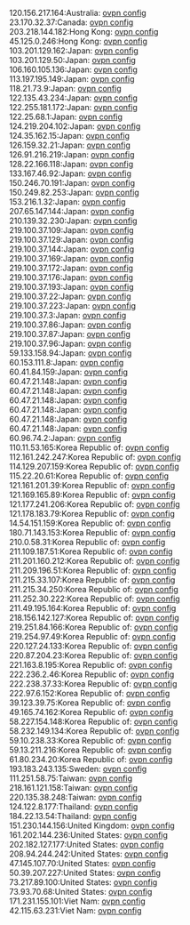 120.156.217.164:Australia: [ovpn config](vpn/120_156_217_164.ovpn)  
23.170.32.37:Canada: [ovpn config](vpn/23_170_32_37.ovpn)  
203.218.144.182:Hong Kong: [ovpn config](vpn/203_218_144_182.ovpn)  
45.125.0.246:Hong Kong: [ovpn config](vpn/45_125_0_246.ovpn)  
103.201.129.162:Japan: [ovpn config](vpn/103_201_129_162.ovpn)  
103.201.129.50:Japan: [ovpn config](vpn/103_201_129_50.ovpn)  
106.160.105.136:Japan: [ovpn config](vpn/106_160_105_136.ovpn)  
113.197.195.149:Japan: [ovpn config](vpn/113_197_195_149.ovpn)  
118.21.73.9:Japan: [ovpn config](vpn/118_21_73_9.ovpn)  
122.135.43.234:Japan: [ovpn config](vpn/122_135_43_234.ovpn)  
122.255.181.172:Japan: [ovpn config](vpn/122_255_181_172.ovpn)  
122.25.68.1:Japan: [ovpn config](vpn/122_25_68_1.ovpn)  
124.219.204.102:Japan: [ovpn config](vpn/124_219_204_102.ovpn)  
124.35.162.15:Japan: [ovpn config](vpn/124_35_162_15.ovpn)  
126.159.32.21:Japan: [ovpn config](vpn/126_159_32_21.ovpn)  
126.91.216.219:Japan: [ovpn config](vpn/126_91_216_219.ovpn)  
128.22.166.118:Japan: [ovpn config](vpn/128_22_166_118.ovpn)  
133.167.46.92:Japan: [ovpn config](vpn/133_167_46_92.ovpn)  
150.246.70.191:Japan: [ovpn config](vpn/150_246_70_191.ovpn)  
150.249.82.253:Japan: [ovpn config](vpn/150_249_82_253.ovpn)  
153.216.1.32:Japan: [ovpn config](vpn/153_216_1_32.ovpn)  
207.65.147.144:Japan: [ovpn config](vpn/207_65_147_144.ovpn)  
210.139.32.230:Japan: [ovpn config](vpn/210_139_32_230.ovpn)  
219.100.37.109:Japan: [ovpn config](vpn/219_100_37_109.ovpn)  
219.100.37.129:Japan: [ovpn config](vpn/219_100_37_129.ovpn)  
219.100.37.144:Japan: [ovpn config](vpn/219_100_37_144.ovpn)  
219.100.37.169:Japan: [ovpn config](vpn/219_100_37_169.ovpn)  
219.100.37.172:Japan: [ovpn config](vpn/219_100_37_172.ovpn)  
219.100.37.176:Japan: [ovpn config](vpn/219_100_37_176.ovpn)  
219.100.37.193:Japan: [ovpn config](vpn/219_100_37_193.ovpn)  
219.100.37.22:Japan: [ovpn config](vpn/219_100_37_22.ovpn)  
219.100.37.223:Japan: [ovpn config](vpn/219_100_37_223.ovpn)  
219.100.37.3:Japan: [ovpn config](vpn/219_100_37_3.ovpn)  
219.100.37.86:Japan: [ovpn config](vpn/219_100_37_86.ovpn)  
219.100.37.87:Japan: [ovpn config](vpn/219_100_37_87.ovpn)  
219.100.37.96:Japan: [ovpn config](vpn/219_100_37_96.ovpn)  
59.133.158.94:Japan: [ovpn config](vpn/59_133_158_94.ovpn)  
60.153.111.8:Japan: [ovpn config](vpn/60_153_111_8.ovpn)  
60.41.84.159:Japan: [ovpn config](vpn/60_41_84_159.ovpn)  
60.47.21.148:Japan: [ovpn config](vpn/60_47_21_148.ovpn)  
60.47.21.148:Japan: [ovpn config](vpn/60_47_21_148.ovpn)  
60.47.21.148:Japan: [ovpn config](vpn/60_47_21_148.ovpn)  
60.47.21.148:Japan: [ovpn config](vpn/60_47_21_148.ovpn)  
60.47.21.148:Japan: [ovpn config](vpn/60_47_21_148.ovpn)  
60.47.21.148:Japan: [ovpn config](vpn/60_47_21_148.ovpn)  
60.96.74.2:Japan: [ovpn config](vpn/60_96_74_2.ovpn)  
110.11.53.165:Korea Republic of: [ovpn config](vpn/110_11_53_165.ovpn)  
112.161.242.247:Korea Republic of: [ovpn config](vpn/112_161_242_247.ovpn)  
114.129.207.159:Korea Republic of: [ovpn config](vpn/114_129_207_159.ovpn)  
115.22.20.61:Korea Republic of: [ovpn config](vpn/115_22_20_61.ovpn)  
121.161.201.39:Korea Republic of: [ovpn config](vpn/121_161_201_39.ovpn)  
121.169.165.89:Korea Republic of: [ovpn config](vpn/121_169_165_89.ovpn)  
121.177.241.206:Korea Republic of: [ovpn config](vpn/121_177_241_206.ovpn)  
121.178.183.79:Korea Republic of: [ovpn config](vpn/121_178_183_79.ovpn)  
14.54.151.159:Korea Republic of: [ovpn config](vpn/14_54_151_159.ovpn)  
180.71.143.153:Korea Republic of: [ovpn config](vpn/180_71_143_153.ovpn)  
210.0.58.31:Korea Republic of: [ovpn config](vpn/210_0_58_31.ovpn)  
211.109.187.51:Korea Republic of: [ovpn config](vpn/211_109_187_51.ovpn)  
211.201.160.212:Korea Republic of: [ovpn config](vpn/211_201_160_212.ovpn)  
211.209.196.51:Korea Republic of: [ovpn config](vpn/211_209_196_51.ovpn)  
211.215.33.107:Korea Republic of: [ovpn config](vpn/211_215_33_107.ovpn)  
211.215.34.250:Korea Republic of: [ovpn config](vpn/211_215_34_250.ovpn)  
211.252.30.222:Korea Republic of: [ovpn config](vpn/211_252_30_222.ovpn)  
211.49.195.164:Korea Republic of: [ovpn config](vpn/211_49_195_164.ovpn)  
218.156.142.127:Korea Republic of: [ovpn config](vpn/218_156_142_127.ovpn)  
219.251.84.166:Korea Republic of: [ovpn config](vpn/219_251_84_166.ovpn)  
219.254.97.49:Korea Republic of: [ovpn config](vpn/219_254_97_49.ovpn)  
220.127.24.133:Korea Republic of: [ovpn config](vpn/220_127_24_133.ovpn)  
220.87.204.23:Korea Republic of: [ovpn config](vpn/220_87_204_23.ovpn)  
221.163.8.195:Korea Republic of: [ovpn config](vpn/221_163_8_195.ovpn)  
222.236.2.46:Korea Republic of: [ovpn config](vpn/222_236_2_46.ovpn)  
222.238.37.33:Korea Republic of: [ovpn config](vpn/222_238_37_33.ovpn)  
222.97.6.152:Korea Republic of: [ovpn config](vpn/222_97_6_152.ovpn)  
39.123.39.75:Korea Republic of: [ovpn config](vpn/39_123_39_75.ovpn)  
49.165.74.162:Korea Republic of: [ovpn config](vpn/49_165_74_162.ovpn)  
58.227.154.148:Korea Republic of: [ovpn config](vpn/58_227_154_148.ovpn)  
58.232.149.134:Korea Republic of: [ovpn config](vpn/58_232_149_134.ovpn)  
59.10.238.33:Korea Republic of: [ovpn config](vpn/59_10_238_33.ovpn)  
59.13.211.216:Korea Republic of: [ovpn config](vpn/59_13_211_216.ovpn)  
61.80.234.20:Korea Republic of: [ovpn config](vpn/61_80_234_20.ovpn)  
193.183.243.135:Sweden: [ovpn config](vpn/193_183_243_135.ovpn)  
111.251.58.75:Taiwan: [ovpn config](vpn/111_251_58_75.ovpn)  
218.161.121.158:Taiwan: [ovpn config](vpn/218_161_121_158.ovpn)  
220.135.38.248:Taiwan: [ovpn config](vpn/220_135_38_248.ovpn)  
124.122.8.177:Thailand: [ovpn config](vpn/124_122_8_177.ovpn)  
184.22.13.54:Thailand: [ovpn config](vpn/184_22_13_54.ovpn)  
151.230.144.156:United Kingdom: [ovpn config](vpn/151_230_144_156.ovpn)  
161.202.144.236:United States: [ovpn config](vpn/161_202_144_236.ovpn)  
202.182.127.177:United States: [ovpn config](vpn/202_182_127_177.ovpn)  
208.94.244.242:United States: [ovpn config](vpn/208_94_244_242.ovpn)  
47.145.107.70:United States: [ovpn config](vpn/47_145_107_70.ovpn)  
50.39.207.227:United States: [ovpn config](vpn/50_39_207_227.ovpn)  
73.217.89.100:United States: [ovpn config](vpn/73_217_89_100.ovpn)  
73.93.70.68:United States: [ovpn config](vpn/73_93_70_68.ovpn)  
171.231.155.101:Viet Nam: [ovpn config](vpn/171_231_155_101.ovpn)  
42.115.63.231:Viet Nam: [ovpn config](vpn/42_115_63_231.ovpn)  
